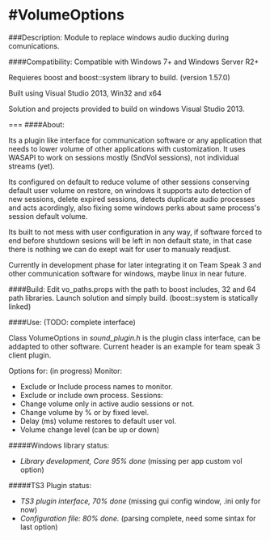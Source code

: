 #VolumeOptions
===

###Description:
  Module to replace windows audio ducking during comunications.

####Compatibility:
  Compatible with Windows 7+ and Windows Server R2+

Requieres boost and boost::system library to build. (version 1.57.0)

Built using Visual Studio 2013, Win32 and x64

Solution and projects provided to build on windows Visual Studio 2013.

===
####About:

  Its a plugin like interface for communication software or any application that needs to lower volume of other applications with customization. It uses WASAPI to work on sessions mostly (SndVol sessions), not individual streams (yet).
  
  
  Its configured on default to reduce volume of other sessions conserving default user volume on restore, on windows it supports auto detection of new sessions, delete expired sessions, detects duplicate audio processes and acts acordingly, also fixing some windows perks about same process's session default volume.
  
  
  Its built to not mess with user configuration in any way, if software forced to end before shutdown sesions will be left in non default state, in that case there is nothing we can do exept wait for user to manualy readjust.

Currently in development phase for later integrating it on Team Speak 3 and other communication software for windows, maybe linux in near future.

####Build:
Edit vo_paths.props with the path to boost includes, 32 and 64 path libraries.
Launch solution and simply build. (boost::system is statically linked)

####Use:
(TODO: complete interface)

Class VolumeOptions in *sound_plugin.h* is the plugin class interface, can be addapted to other software. Current header is an example for team speak 3 client plugin.

Options for:  (in progress)
Monitor:
* Exclude or Include process names to monitor.
* Exclude or include own process.
Sessions:
* Change volume only in active audio sessions or not.
* Change volume by % or by fixed level.
* Delay (ms) volume restores to default user vol.
* Volume change level (can be up or down)


#####Windows library status:
* *Library development, Core 95% done* (missing per app custom vol option)

#####TS3 Plugin status:
* *TS3 plugin interface, 70% done* (missing gui config window, .ini only for now)
* *Configuration file: 80% done.* (parsing complete, need some sintax for last option)